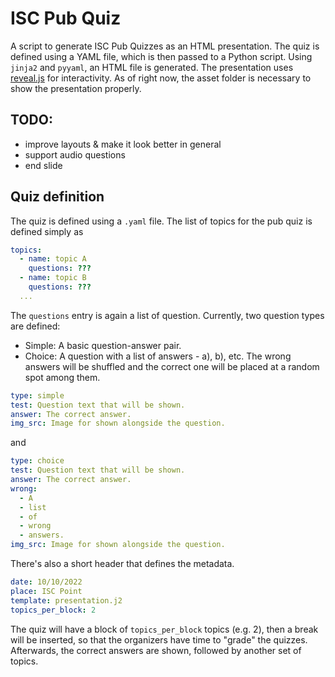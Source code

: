 # ISC Pub Quiz
A script to generate ISC Pub Quizzes as an HTML presentation. The quiz is defined using a YAML file, which is then passed to a Python script. Using `jinja2` and `pyyaml`, an HTML file is generated. The presentation uses [reveal.js](https://github.com/hakimel/reveal.js) for interactivity. As of right now, the asset folder is necessary to show the presentation properly.

## TODO:
* improve layouts & make it look better in general
* support audio questions
* end slide

## Quiz definition
The quiz is defined using a `.yaml` file.
The list of topics for the pub quiz is defined simply as
```yaml
topics:
  - name: topic A
    questions: ???
  - name: topic B
    questions: ???
  ...
```
The `questions` entry is again a list of question.
Currently, two question types are defined:
* Simple: A basic question-answer pair.
* Choice: A question with a list of answers - a), b), etc. The wrong answers will be shuffled and the correct one will be placed at a random spot among them.
```yaml
type: simple
test: Question text that will be shown.
answer: The correct answer.
img_src: Image for shown alongside the question.
```
and
```yaml
type: choice
test: Question text that will be shown.
answer: The correct answer.
wrong:
  - A
  - list
  - of
  - wrong
  - answers.
img_src: Image for shown alongside the question.
```


There's also a short header that defines the metadata.
```yaml
date: 10/10/2022
place: ISC Point
template: presentation.j2
topics_per_block: 2
```
The quiz will have a block of `topics_per_block` topics (e.g. 2), then a break will be inserted, so that the organizers have time to "grade" the quizzes. Afterwards, the correct answers are shown, followed by another set of topics.
